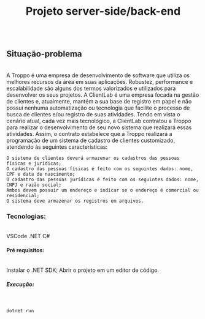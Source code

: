 <h1 align="center"> Projeto server-side/back-end </h1>
<br><br>
<h2> Situação-problema </h2>
<br>
A Troppo é uma empresa de desenvolvimento de software que utiliza os melhores recursos da área em suas aplicações. Robustez, performance e escalabilidade são alguns dos termos valorizados e utilizados para desenvolver os seus projetos.
A ClientLab é uma empresa focada na gestão de clientes e, atualmente, mantém a sua base de registro em papel e não possui nenhuma automatização ou tecnologia que facilite o processo de busca de clientes e/ou registro de suas atividades. Tendo em vista o cenário atual, cada vez mais tecnológico, a ClientLab contratou a Troppo para realizar o desenvolvimento de seu novo sistema que realizará essas atividades.
Assim, o contrato estabelece que a Troppo realizará a programação de um sistema de cadastro de clientes customizado, atendendo às seguintes características:

    O sistema de clientes deverá armazenar os cadastros das pessoas físicas e jurídicas;
    O cadastro das pessoas físicas é feito com os seguintes dados: nome, CPF e data de nascimento;
    O cadastro das pessoas jurídicas é feito com os seguintes dados: nome, CNPJ e razão social;
    Ambos devem possuir um endereço e indicar se o endereço é comercial ou residencial;
    O sistema deve armazenar os registros em arquivos.

<h3> Tecnologias: </h3>
<br>
    VSCode
    .NET
    C# 
  
<h4> Pré requisitos: </h4>
<br>
  Instalar o .NET SDK;
  Abrir o projeto em um editor de código.
  
<h5> Execução: </h5>
<br>

```
dotnet run
```



